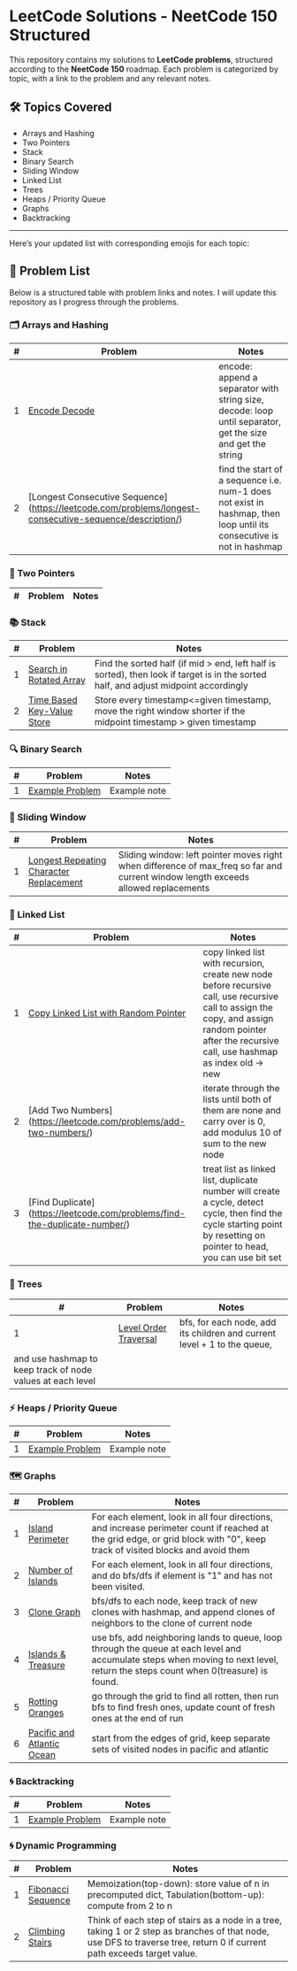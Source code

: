 # LeetCode Solutions - NeetCode 150 Structured

This repository contains my solutions to **LeetCode problems**, structured according to the **NeetCode 150** roadmap. Each problem is categorized by topic, with a link to the problem and any relevant notes.

## 🛠 **Topics Covered**
- Arrays and Hashing
- Two Pointers
- Stack
- Binary Search
- Sliding Window
- Linked List
- Trees
- Heaps / Priority Queue
- Graphs
- Backtracking

---

Here’s your updated list with corresponding emojis for each topic:

## **📌 Problem List**  
Below is a structured table with problem links and notes. I will update this repository as I progress through the problems.  

### **🗂️ Arrays and Hashing**  
| # | Problem | Notes |
|---|---------|-------|
| 1 | [Encode Decode](https://leetcode.com/problems/encode-and-decode-strings/description/) | encode: append a separator with string size, decode: loop until separator, get the size and get the string |
| 2 | [Longest Consecutive Sequence] (https://leetcode.com/problems/longest-consecutive-sequence/description/) | find the start of a sequence i.e. num-1 does not exist in hashmap, then loop until its consecutive is not in hashmap | 

### **🎯 Two Pointers**  
| # | Problem | Notes |
|---|---------|-------|


### **📚 Stack**  
| # | Problem | Notes |
|---|---------|-------|
| 1 | [Search in Rotated Array](https://leetcode.com/problems/search-in-rotated-sorted-array/submissions/1562036908/) | Find the sorted half (if mid > end, left half is sorted), then look if target is in the sorted half, and adjust midpoint accordingly |
| 2 | [Time Based Key-Value Store](https://leetcode.com/problems/time-based-key-value-store/description/) | Store every timestamp<=given timestamp, move the right window shorter if the midpoint timestamp > given timestamp |

### **🔍 Binary Search**  
| # | Problem | Notes |
|---|---------|-------|
| 1 | [Example Problem](https://leetcode.com/problems/example) | Example note |

### **🚀 Sliding Window**  
| # | Problem | Notes |
|---|---------|-------|
| 1 | [Longest Repeating Character Replacement](https://leetcode.com/problems/longest-repeating-character-replacement/) | Sliding window: left pointer moves right when difference of max_freq so far and current window length exceeds allowed replacements |

### **🔗 Linked List**  
| # | Problem | Notes |
|---|---------|-------|
| 1 | [Copy Linked List with Random Pointer](https://leetcode.com/problems/copy-list-with-random-pointer/) | copy linked list with recursion, create new node before recursive call, use recursive call to assign the copy, and assign random pointer after the recursive call, use hashmap as index old -> new |
| 2 | [Add Two Numbers] (https://leetcode.com/problems/add-two-numbers/) | iterate through the lists until both of them are none and carry over is 0, add modulus 10 of sum to the new node |
| 3| [Find Duplicate] (https://leetcode.com/problems/find-the-duplicate-number/) | treat list as linked list, duplicate number will create a cycle, detect cycle, then find the cycle starting point by resetting on pointer to head, you can use bit set |

### **🌳 Trees**  
| # | Problem | Notes |
|---|---------|-------|
| 1 | [Level Order Traversal](https://leetcode.com/problems/binary-tree-level-order-traversal/) | bfs, for each node, add its children and current level + 1 to the queue,
 and use hashmap to keep track of node values at each level |

### **⚡ Heaps / Priority Queue**  
| # | Problem | Notes |
|---|---------|-------|
| 1 | [Example Problem](https://leetcode.com/problems/example) | Example note |

### **🗺️ Graphs**  
| # | Problem | Notes |
|---|---------|-------|
| 1 | [Island Perimeter](https://leetcode.com/problems/island-perimeter/) | For each element, look in all four directions, and increase perimeter count if reached at the grid edge, or grid block with "0", keep track of visited blocks and avoid them |
| 2 | [Number of Islands](https://leetcode.com/problems/number-of-islands/) | For each element, look in all four directions, and do bfs/dfs if element is "1" and has not been visited.|
| 3 | [Clone Graph](https://leetcode.com/problems/clone-graph/) | bfs/dfs to each node, keep track of new clones with hashmap, and append clones of neighbors to the clone of current node |
| 4 | [Islands & Treasure](https://leetcode.com/problems/walls-and-gates/description/) | use bfs, add neighboring lands to queue, loop through the queue at each level and accumulate steps when moving to next level, return the steps count when 0(treasure) is found. |
| 5| [Rotting Oranges](https://leetcode.com/problems/rotting-oranges/) | go through the grid to find all rotten, then run bfs to find fresh ones, update count of fresh ones at the end of run |
| 6| [Pacific and Atlantic Ocean](https://leetcode.com/problems/pacific-atlantic-water-flow/) | start from the edges of grid, keep separate sets of visited nodes in pacific and atlantic |

### **🌀 Backtracking**  
| # | Problem | Notes |
|---|---------|-------|
| 1 | [Example Problem](https://leetcode.com/problems/example) | Example note |

### **🌀 Dynamic Programming**  
| # | Problem | Notes |
|---|---------|-------|
| 1 | [Fibonacci Sequence](https://leetcode.com/problems/fibonacci-number/description/) | Memoization(top-down): store value of n in precomputed dict, Tabulation(bottom-up): compute from 2 to n |
| 2 | [Climbing Stairs](https://leetcode.com/problems/climbing-stairs) | Think of each step of stairs as a node in a tree, taking 1 or 2 step as branches of that node, use DFS to traverse tree, return 0 if current path exceeds target value. |


